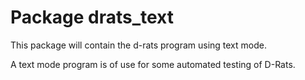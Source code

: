 # Package drats_text

This package will contain the d-rats program using text mode.

A text mode program is of use for some automated testing of D-Rats.
